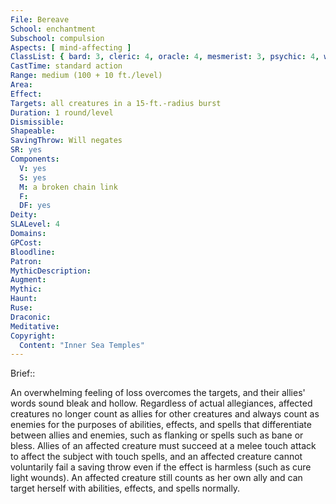 ```yaml
---
File: Bereave
School: enchantment
Subschool: compulsion
Aspects: [ mind-affecting ]
ClassList: { bard: 3, cleric: 4, oracle: 4, mesmerist: 3, psychic: 4, witch: 4 }
CastTime: standard action
Range: medium (100 + 10 ft./level)
Area: 
Effect: 
Targets: all creatures in a 15-ft.-radius burst
Duration: 1 round/level
Dismissible: 
Shapeable: 
SavingThrow: Will negates
SR: yes
Components:
  V: yes
  S: yes
  M: a broken chain link
  F: 
  DF: yes
Deity: 
SLALevel: 4
Domains: 
GPCost: 
Bloodline: 
Patron: 
MythicDescription: 
Augment: 
Mythic: 
Haunt: 
Ruse: 
Draconic: 
Meditative: 
Copyright:
  Content: "Inner Sea Temples"
---
```

Brief:: 

An overwhelming feeling of loss overcomes the targets, and their allies' words sound bleak and hollow. Regardless of actual allegiances, affected creatures no longer count as allies for other creatures and always count as enemies for the purposes of abilities, effects, and spells that differentiate between allies and enemies, such as flanking or spells such as bane or bless. Allies of an affected creature must succeed at a melee touch attack to affect the subject with touch spells, and an affected creature cannot voluntarily fail a saving throw even if the effect is harmless (such as cure light wounds). An affected creature still counts as her own ally and can target herself with abilities, effects, and spells normally.
